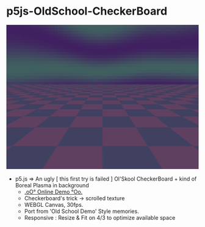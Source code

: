 # p5js-OldSchool-CheckerBoard

![Ol'Skool](https://github.com/CaptainFurax/p5js-OldSchool-CheckerBoard/blob/main/CPT2204072014-840x630.png)

+ p5.js => An ugly [ this first try is failed ] Ol'Skool CheckerBoard + kind of Boreal Plasma in background
  + [.oO° Online Demo °Oo.](https://captainfurax.github.io/p5js-OldSchool-CheckerBoard/)
  + Checkerboard's trick -> scrolled texture
  + WEBGL Canvas, 30fps.
  + Port from 'Old School Demo' Style memories.
  + Responsive : Resize & Fit on 4/3 to optimize available space
